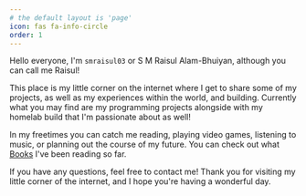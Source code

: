 ```yaml
---
# the default layout is 'page'
icon: fas fa-info-circle
order: 1
---
```


Hello everyone, I'm `smraisul03` or S M Raisul Alam-Bhuiyan, although you can call me Raisul!

This place is my little corner on the internet where I get to share some of my projects, as well as my experiences within the world, and building. Currently what you may find are my programming projects alongside with my homelab build that I'm passionate about as well! 

In my freetimes you can catch me reading, playing video games, listening to music, or planning out the course of my future. You can check out what [Books](/books/) I've been reading so far. 

If you have any questions, feel free to contact me! Thank you for visiting my little corner of the internet, and I hope you're having a wonderful day. 
